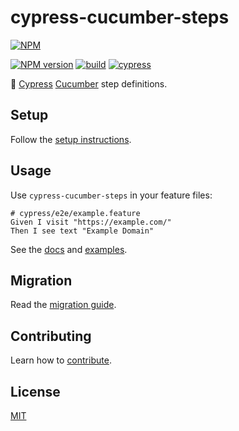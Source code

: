 <!-- readme-start -->

<!-- readme-content-start -->

# cypress-cucumber-steps

[![NPM](https://nodei.co/npm/cypress-cucumber-steps.png)](https://nodei.co/npm/cypress-cucumber-steps/)

[![NPM version](https://img.shields.io/npm/v/cypress-cucumber-steps.svg)](https://www.npmjs.com/package/cypress-cucumber-steps)
[![build](https://github.com/remarkablemark/cypress-cucumber-steps/actions/workflows/build.yml/badge.svg)](https://github.com/remarkablemark/cypress-cucumber-steps/actions/workflows/build.yml)
[![cypress](https://github.com/remarkablemark/cypress-cucumber-steps/actions/workflows/cypress.yml/badge.svg)](https://github.com/remarkablemark/cypress-cucumber-steps/actions/workflows/cypress.yml)

🥒 [Cypress](https://www.cypress.io/) [Cucumber](https://github.com/badeball/cypress-cucumber-preprocessor) step definitions.

## Setup

Follow the [setup instructions](https://github.com/remarkablemark/cypress-cucumber-steps/wiki/Setup).

## Usage

Use `cypress-cucumber-steps` in your feature files:

```gherkin
# cypress/e2e/example.feature
Given I visit "https://example.com/"
Then I see text "Example Domain"
```

See the [docs](https://b.remarkabl.org/cypress-cucumber-steps) and [examples](https://github.com/remarkablemark/cypress-cucumber-steps/tree/master/cypress/e2e).

## Migration

Read the [migration guide](https://github.com/remarkablemark/cypress-cucumber-steps/wiki/Migration).

## Contributing

Learn how to [contribute](https://github.com/remarkablemark/cypress-cucumber-steps/blob/master/.github/CONTRIBUTING.md).

## License

[MIT](https://github.com/remarkablemark/cypress-cucumber-steps/blob/master/LICENSE)

<!-- readme-content-end -->

<!-- readme-content-placeholder -->

<!-- readme-end -->
